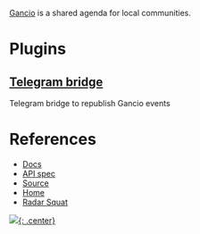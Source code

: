 [Gancio](https://gancio.org/) is a shared agenda for local communities.

# Plugins

## [Telegram bridge](https://framagit.org/bcn.convocala/gancio-plugin-telegram-bridge)

Telegram bridge to republish Gancio events

# References

- [Docs](https://gancio.org/)
- [API spec](https://gancio.org/dev/oauth)
- [Source](https://framagit.org/les/gancio)
- [Home](https://gancio.org/)
- [Radar Squat](https://radar.squat.net)

[![](not-by-ai.svg){: .center}](https://notbyai.fyi)
